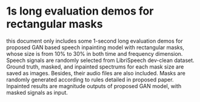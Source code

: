 # 1s long evaluation demos for rectangular masks

this document only includes some 1-second long evaluation demos for proposed GAN based speech inpainting model with rectangular masks, whose size is from 10% to 30% in both time and frequency dimension. Speech signals are randomly selected from LibriSpeech dev-clean dataset. Ground truth, masked, and inpainted spectrums for each mask size are saved as images. Besides, their audio files are also included. Masks are randomly generated according to rules detailed in proposed paper. Inpainted results are  magnitude outputs of proposed GAN model, with masked signals as input.
